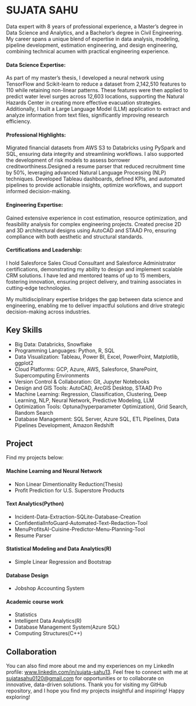 # SUJATA SAHU 
Data expert with 8 years of professional experience, a Master’s degree in Data Science and Analytics, and a Bachelor’s degree in Civil Engineering. My career spans a unique blend of expertise in data analysis, modeling, pipeline development, estimation engineering, and design engineering, combining technical acumen with practical engineering experience.

#### Data Science Expertise:
As part of my master’s thesis, I developed a neural network using TensorFlow and Scikit-learn to reduce a dataset from 2,142,510 features to 110 while retaining non-linear patterns. These features were then applied to predict water level surges across 12,603 locations, supporting the Natural Hazards Center in creating more effective evacuation strategies. Additionally, I built a Large Language Model (LLM) application to extract and analyze information from text files, significantly improving research efficiency.

#### Professional Highlights:
Migrated financial datasets from AWS S3 to Databricks using PySpark and SQL, ensuring data integrity and streamlining workflows. I also supported the development of risk models to assess borrower creditworthiness.Designed a resume parser that reduced recruitment time by 50%, leveraging advanced Natural Language Processing (NLP) techniques.
Developed Tableau dashboards, defined KPIs, and automated pipelines to provide actionable insights, optimize workflows, and support informed decision-making.

#### Engineering Expertise:
Gained extensive experience in cost estimation, resource optimization, and feasibility analysis for complex engineering projects. Created precise 2D and 3D architectural designs using AutoCAD and STAAD Pro, ensuring compliance with both aesthetic and structural standards.

#### Certifications and Leadership:
I hold Salesforce Sales Cloud Consultant and Salesforce Administrator certifications, demonstrating my ability to design and implement scalable CRM solutions. I have led and mentored teams of up to 15 members, fostering innovation, ensuring project delivery, and training associates in cutting-edge technologies.

My multidisciplinary expertise bridges the gap between data science and engineering, enabling me to deliver impactful solutions and drive strategic decision-making across industries.


## Key Skills
- Big Data: Databricks, Snowflake
- Programming Languages: Python, R, SQL
- Data Visualization: Tableau, Power BI, Excel, PowerPoint, Matplotlib, ggplot2
- Cloud Platforms: GCP, Azure, AWS, Salesforce, SharePoint, Supercomputing Environments
- Version Control & Collaboration: Git, Jupyter Notebooks
- Design and GIS Tools: AutoCAD, ArcGIS Desktop, STAAD Pro
- Machine Learning: Regression, Classification, Clustering, Deep Learning, NLP, Neural Network, Predictive Modeling, LLM
- Optimization Tools: Optuna(hyperparameter Optimization), Grid Search, Random Search
- Database Management: SQL Server, Azure SQL, ETL Pipelines, Data Pipelines Development, Amazon Redshift

## Project
Find my projects below:

#### Machine Learning and Neural Network
- Non Linear Dimentionality Reduction(Thesis)
- Profit Prediction for U.S. Superstore Products
  
#### Text Analytics(Python)
- Incident-Data-Extraction-SQLite-Database-Creation
- ConfidentialInfoGuard-Automated-Text-Redaction-Tool
- MenuProfitsAI-Cuisine-Predictor-Menu-Planning-Tool
- Resume Parser

#### Statistical Modeling and Data Analytics(R)
- Simple Linear Regression and Bootstrap

#### Database Design
- Jobshop Accounting System

#### Academic course work
- Statistics
- Intelligent Data Analytics(R)
- Database Management System(Azure SQL)
- Computing Structures(C++)

## Collaboration
You can also find more about me and my experiences on my LinkedIn profile: www.linkedin.com/in/sujata-sahu13. Feel free to connect with me at sujatasahu0120@gmail.com for opportunities or to collaborate on innovative, data-driven solutions.
Thank you for visiting my GitHub repository, and I hope you find my projects insightful and inspiring! Happy exploring!
